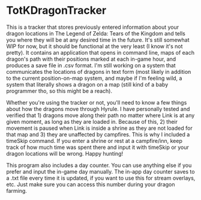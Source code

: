 # TotKDragonTracker
This is a tracker that stores previously entered information about your dragon locations in The Legend of Zelda: Tears of the Kingdom and tells you where they will be at any desired time in the future. It's still somewhat WIP for now, but it should be functional at the very least (I know it's not pretty). It contains an application that opens in command line, maps of each dragon's path with their positions marked at each in-game hour, and produces a save file in .csv format. I'm still working on a system that communicates the locations of dragons in text form (most likely in addition to the current position-on-map system, and maybe if I'm feeling wild, a system that literally shows a dragon on a map (still kind of a baby programmer tho, so this might be a reach).

Whether you're using the tracker or not, you'll need to know a few things about how the dragons move through Hyrule. I have personally tested and verified that 1) dragons move along their path no matter where Link is at any given moment, as long as they are loaded in. Because of this, 2) their movement is paused when Link is inside a shrine as they are not loaded for that map and 3) they are unaffected by campfires. This is why I included a timeSkip command. If you enter a shrine or rest at a campfire/inn, keep track of how much time was spent there and input it with timeSkip or your dragon locations will be wrong. Happy hunting!

This program also includes a day counter. You can use anything else if you prefer and input the in-game day manually. The in-app day counter saves to a .txt file every time it is updated, if you want to use this for stream overlays, etc. Just make sure you can access this number during your dragon farming.
